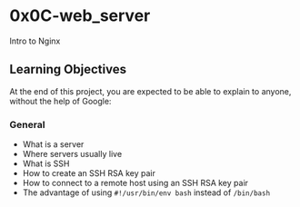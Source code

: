 # 0x0C-web_server
Intro to Nginx

## Learning Objectives
At the end of this project, you are expected to be able to explain to anyone, without the help of Google:

### General

* What is a server
* Where servers usually live
* What is SSH
* How to create an SSH RSA key pair
* How to connect to a remote host using an SSH RSA key pair
* The advantage of using `#!/usr/bin/env bash` instead of `/bin/bash`